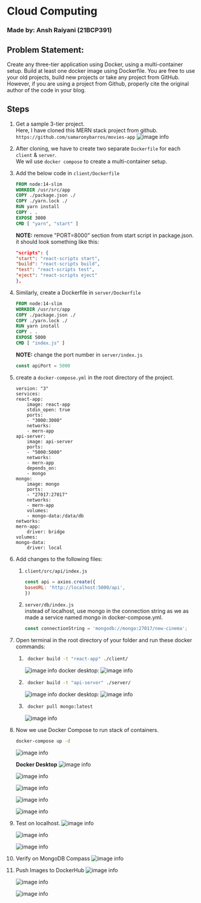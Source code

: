 # Cloud Computing

### Made by: Ansh Raiyani (21BCP391)

## Problem Statement:
Create any three-tier application using Docker, using a multi-container setup. Build at least one docker image using Dockerfile. You are free to use your old projects, build new projects or take any project from GitHub. However, if you are using a project from Github, properly cite the original author of the code in your blog. 

## Steps 

1. Get a sample 3-tier project. <br>
    Here, I have cloned this MERN stack project from github.
    ``` https://github.com/samaronybarros/movies-app ```
    ![image info](./ss/1.png)

2. After cloning, we have to create two separate ``` Dockerfile ``` for each ``` client ``` & ``` server ```. <br>
We wil use ``` docker compose ``` to create a multi-container setup.

3. Add the below code in ``` client/Dockerfile ```
    ```Dockerfile 
    FROM node:14-slim
    WORKDIR /usr/src/app 
    COPY ./package.json ./ 
    COPY ./yarn.lock ./ 
    RUN yarn install 
    COPY . . 
    EXPOSE 3000 
    CMD [ "yarn", "start" ] 
    ```
    <b>NOTE:</b> remove "PORT=8000" section from start script in package.json. <br>
    it should look something like this:
    ```json
    "scripts": {
    "start": "react-scripts start",
    "build": "react-scripts build",
    "test": "react-scripts test",
    "eject": "react-scripts eject"
    },
    ```

4. Similarly, create a Dockerfile in ``` server/Dockerfile ``` 
    ```Dockerfile 
    FROM node:14-slim
    WORKDIR /usr/src/app
    COPY ./package.json ./
    COPY ./yarn.lock ./
    RUN yarn install
    COPY . .
    EXPOSE 5000
    CMD [ "index.js" ] 
    ```
    <b>NOTE:</b> change the port number in ``` server/index.js ```
    ```js
    const apiPort = 5000
    ```

5. create a ``` docker-compose.yml ``` in the root directory of the project.
    ```docker
    version: "3"
    services:
    react-app:
        image: react-app
        stdin_open: true
        ports: 
        - "3000:3000"
        networks:
        - mern-app
    api-server:
        image: api-server
        ports:
        - "5000:5000"
        networks:
        - mern-app
        depends_on:
        - mongo
    mongo:
        image: mongo
        ports:
        - "27017:27017"
        networks:
        - mern-app
        volumes:
        - mongo-data:/data/db
    networks:
    mern-app:
        driver: bridge
    volumes:
    mongo-data:
        driver: local
    ```

6. Add changes to the following files:
    1. ``` client/src/api/index.js ```
        ```js
        const api = axios.create({
        baseURL: 'http://localhost:5000/api',
        })
        ```
    2. ``` server/db/index.js ``` <br>
        instead of localhost, use mongo in the connection string as we as made a service named mongo in docker-compose.yml.
        ```js
        const connectionString = 'mongodb://mongo:27017/new-cinema';
        ```

7. Open terminal in the root directory of your folder and run these docker commands: <br>
    1. ```bash 
        docker build -t "react-app" ./client/ 
        ```
        ![image info](./ss/2.png)
        docker desktop:
        ![image info](./ss/3.png)

    2. ```bash
        docker build -t "api-server" ./server/  
        ```
        ![image info](./ss/4.png)
        docker desktop:
        ![image info](./ss/5.png)

    3. ```bash
        docker pull mongo:latest
        ```
        ![image info](./ss/6.png)

8. Now we use Docker Compose to run stack of containers.
    ```bash
    docker-compose up -d
    ```
    ![image info](./ss/7.png)<br>

    <b>Docker Desktop</b>
    ![image info](./ss/8.png)

    ![image info](./ss/9.png)

    ![image info](./ss/10.png)

    ![image info](./ss/11.png)

    ![image info](./ss/12.png)

9. Test on localhost.
    ![image info](./ss/13.png)

    ![image info](./ss/14.png)

    ![image info](./ss/15.png)

10. Verify on MongoDB Compass
    ![image info](./ss/16.png)

11. Push Images to DockerHub
    ![image info](./ss/17.png)
    
    ![image info](./ss/18.png)

    ![image info](./ss/19.png)